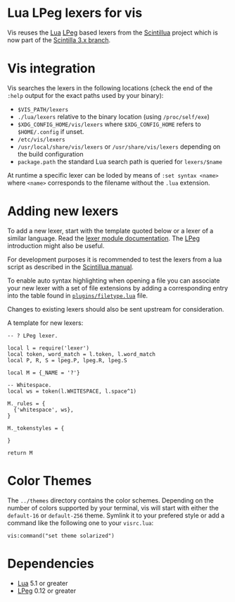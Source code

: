 Lua LPeg lexers for vis
=======================

Vis reuses the [Lua](http://www.lua.org/) [LPeg](http://www.inf.puc-rio.br/~roberto/lpeg/)
based lexers from the [Scintillua](http://foicica.com/scintillua/) project
which is now part of the [Scintilla 3.x branch](https://foicica.com/hg/scintilla/file/tip/lexlua).

# Vis integration

Vis searches the lexers in the following locations (check the end of the
`:help` output for the exact paths used by your binary):

 * `$VIS_PATH/lexers`
 * `./lua/lexers` relative to the binary location (using `/proc/self/exe`)
 * `$XDG_CONFIG_HOME/vis/lexers` where `$XDG_CONFIG_HOME` refers to
   `$HOME/.config` if unset.
 * `/etc/vis/lexers`
 * `/usr/local/share/vis/lexers` or `/usr/share/vis/lexers` depending on
    the build configuration
 * `package.path` the standard Lua search path is queried for `lexers/$name`

At runtime a specific lexer can be loded by means of `:set syntax <name>`
where `<name>` corresponds to the filename without the `.lua` extension.

# Adding new lexers

To add a new lexer, start with the template quoted below or a lexer of a
similar language. Read the
[lexer module documentation](http://foicica.com/scintillua/api.html#lexer).
The [LPeg](http://www.inf.puc-rio.br/~roberto/lpeg/) introduction might also
be useful.

For development purposes it is recommended to test the lexers from a lua
script as described in the
[Scintillua manual](http://foicica.com/scintillua/manual.html#Using.Scintillua.as.a.Lua.Library).

To enable auto syntax highlighting when opening a file you can associate your
new lexer with a set of file extensions by adding a corresponding entry into
the table found in [`plugins/filetype.lua`](../plugins/filetype.lua) file.

Changes to existing lexers should also be sent upstream for consideration.

A template for new lexers:

```
-- ? LPeg lexer.

local l = require('lexer')
local token, word_match = l.token, l.word_match
local P, R, S = lpeg.P, lpeg.R, lpeg.S

local M = {_NAME = '?'}

-- Whitespace.
local ws = token(l.WHITESPACE, l.space^1)

M._rules = {
  {'whitespace', ws},
}

M._tokenstyles = {

}

return M
```

# Color Themes

The `../themes` directory contains the color schemes. Depending on the
number of colors supported by your terminal, vis will start with either
the `default-16` or `default-256` theme. Symlink it to your prefered
style or add a command like the following one to your `visrc.lua`:

```
vis:command("set theme solarized")
```

# Dependencies

 * [Lua](http://www.lua.org/) 5.1 or greater
 * [LPeg](http://www.inf.puc-rio.br/~roberto/lpeg/) 0.12 or greater
